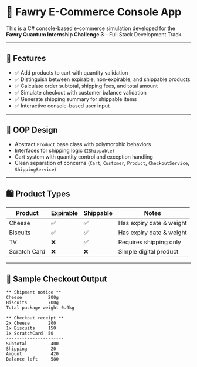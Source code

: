 # 🛒 Fawry E-Commerce Console App

This is a C# console-based e-commerce simulation developed for the **Fawry Quantum Internship Challenge 3** – Full Stack Development Track.

---

## 📌 Features

- ✅ Add products to cart with quantity validation
- ✅ Distinguish between expirable, non-expirable, and shippable products
- ✅ Calculate order subtotal, shipping fees, and total amount
- ✅ Simulate checkout with customer balance validation
- ✅ Generate shipping summary for shippable items
- ✅ Interactive console-based user input

---

## 🧠 OOP Design

- Abstract `Product` base class with polymorphic behaviors
- Interfaces for shipping logic (`IShippable`)
- Cart system with quantity control and exception handling
- Clean separation of concerns (`Cart`, `Customer`, `Product`, `CheckoutService`, `ShippingService`)

---

## 🛍️ Product Types

| Product       | Expirable | Shippable | Notes                  |
|---------------|-----------|-----------|------------------------|
| Cheese        | ✅         | ✅         | Has expiry date & weight |
| Biscuits      | ✅         | ✅         | Has expiry date & weight |
| TV            | ❌         | ✅         | Requires shipping only |
| Scratch Card  | ❌         | ❌         | Simple digital product |

---

## 🧾 Sample Checkout Output

```text
** Shipment notice **
Cheese          200g
Biscuits        700g
Total package weight 0.9kg

** Checkout receipt **
2x Cheese       200
1x Biscuits     150
1x ScratchCard  50
----------------------
Subtotal         400
Shipping         20
Amount           420
Balance left     580
